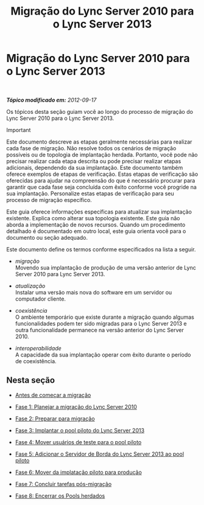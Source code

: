 ﻿---
title: Migração do Lync Server 2010 para o Lync Server 2013
TOCTitle: Migração do Lync Server 2010 para o Lync Server 2013
ms:assetid: ef99d4a9-a666-4a92-9994-4d7930f70d55
ms:mtpsurl: https://technet.microsoft.com/pt-br/library/JJ205369(v=OCS.15)
ms:contentKeyID: 49308537
ms.date: 05/19/2016
mtps_version: v=OCS.15
ms.translationtype: HT
---

# Migração do Lync Server 2010 para o Lync Server 2013

 

_**Tópico modificado em:** 2012-09-17_

Os tópicos desta seção guiam você ao longo do processo de migração do Lync Server 2010 para o Lync Server 2013.

> [!important]  
> Este documento descreve as etapas geralmente necessárias para realizar cada fase de migração. Não resolve todos os cenários de migração possíveis ou de topologia de implantação herdada. Portanto, você pode não precisar realizar cada etapa descrita ou pode precisar realizar etapas adicionais, dependendo da sua implantação. Este documento também oferece exemplos de etapas de verificação. Estas etapas de verificação são oferecidas para ajudar na compreensão do que é necessário procurar para garantir que cada fase seja concluída com êxito conforme você progride na sua implantação. Personalize estas etapas de verificação para seu processo de migração específico.

Este guia oferece informações específicas para atualizar sua implantação existente. Explica como alterar sua topologia existente. Este guia não aborda a implementação de novos recursos. Quando um procedimento detalhado é documentado em outro local, este guia orienta você para o documento ou seção adequado.

Este documento define os termos conforme especificados na lista a seguir.

  - *migração*   
    Movendo sua implantação de produção de uma versão anterior de Lync Server 2010 para Lync Server 2013.

<!-- end list -->

  - *atualização*   
    Instalar uma versão mais nova do software em um servidor ou computador cliente.

<!-- end list -->

  - *coexistência*   
    O ambiente temporário que existe durante a migração quando algumas funcionalidades podem ter sido migradas para o Lync Server 2013 e outra funcionalidade permanece na versão anterior do Lync Server 2010.

<!-- end list -->

  - *interoperabilidade*   
    A capacidade da sua implantação operar com êxito durante o período de coexistência.

## Nesta seção

  - [Antes de começar a migração](before-you-begin-the-migration.md)

  - [Fase 1: Planejar a migração do Lync Server 2010](phase-1-plan-your-migration-from-lync-server-2010.md)

  - [Fase 2: Preparar para migração](phase-2-prepare-for-migration.md)

  - [Fase 3: Implantar o pool piloto do Lync Server 2013](phase-3-deploy-lync-server-2013-pilot-pool.md)

  - [Fase 4: Mover usuários de teste para o pool piloto](phase-4-move-test-users-to-the-pilot-pool.md)

  - [Fase 5: Adicionar o Servidor de Borda do Lync Server 2013 ao pool piloto](phase-5-add-lync-server-2013-edge-server-to-pilot-pool.md)

  - [Fase 6: Mover da implatação piloto para produção](phase-6-move-from-pilot-deployment-into-production.md)

  - [Fase 7: Concluir tarefas pós-migração](phase-7-complete-post-migration-tasks.md)

  - [Fase 8: Encerrar os Pools herdados](phase-8-decommission-legacy-pools.md)

